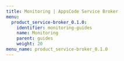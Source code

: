 ```yaml
---
title: Monitoring | AppsCode Service Broker
menu:
  product_service-broker_0.1.0:
    identifier: monitoring-guides
    name: Monitoring
    parent: guides
    weight: 20
menu_name: product_service-broker_0.1.0
---
```

